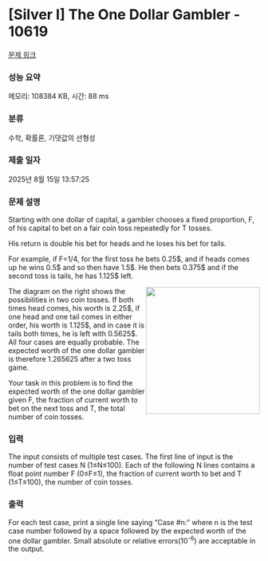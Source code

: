 # [Silver I] The One Dollar Gambler - 10619 

[문제 링크](https://www.acmicpc.net/problem/10619) 

### 성능 요약

메모리: 108384 KB, 시간: 88 ms

### 분류

수학, 확률론, 기댓값의 선형성

### 제출 일자

2025년 8월 15일 13:57:25

### 문제 설명

<p>Starting with one dollar of capital, a gambler chooses a fixed proportion, F, of his capital to bet on a fair coin toss repeatedly for T tosses.</p>

<p>His return is double his bet for heads and he loses his bet for tails.</p>

<p>For example, if F=1/4, for the first toss he bets 0.25<span>$</span>, and if heads comes up he wins 0.5<span>$</span> and so then have 1.5<span>$</span>. He then bets 0.375<span>$</span> and if the second toss is tails, he has 1.125<span>$</span> left.</p>

<p><img alt="" src="" style="float:right; height:255px; width:228px">The diagram on the right shows the possibilities in two coin tosses. If both times head comes, his worth is 2.25<span>$</span>, if one head and one tail comes in either order, his worth is 1.125<span>$</span>, and in case it is tails both times, he is left with 0.5625<span>$</span>. All four cases are equally probable. The expected worth of the one dollar gambler is therefore 1.265625 after a two toss game.</p>

<p>Your task in this problem is to find the expected worth of the one dollar gambler given F, the fraction of current worth to bet on the next toss and T, the total number of coin tosses.</p>

### 입력 

 <p>The input consists of multiple test cases. The first line of input is the number of test cases N (1≤N≤100). Each of the following N lines contains a float point number F (0≤F≤1), the fraction of current worth to bet and T (1≤T≤100), the number of coin tosses.</p>

### 출력 

 <p>For each test case, print a single line saying “Case #n:” where n is the test case number followed by a space followed by the expected worth of the one dollar gambler. Small absolute or relative errors(10<sup>-6</sup>) are acceptable in the output.</p>

